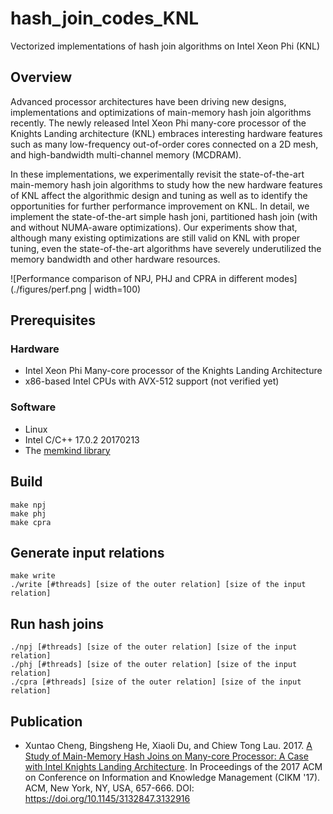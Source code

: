 # hash_join_codes_KNL
Vectorized implementations of hash join algorithms on Intel Xeon Phi (KNL)

## Overview
Advanced processor architectures have been driving new designs, implementations and optimizations of main-memory hash join algorithms recently. The newly released Intel Xeon Phi many-core processor of the Knights Landing architecture (KNL) embraces interesting hardware features such as many low-frequency out-of-order cores connected on a 2D mesh, and high-bandwidth multi-channel memory (MCDRAM). 

In these implementations, we experimentally revisit the state-of-the-art main-memory hash join algorithms to study how the new hardware features of KNL affect the algorithmic design and tuning as well as to identify the opportunities for further performance improvement on KNL. In detail, we implement the state-of-the-art simple hash joni, partitioned hash join (with and without NUMA-aware optimizations).  Our experiments show that, although many existing optimizations are still valid on KNL with proper tuning, even the state-of-the-art algorithms have severely underutilized the memory bandwidth and other hardware resources. 

![Performance comparison of NPJ, PHJ and CPRA in different modes](./figures/perf.png | width=100)

## Prerequisites

### Hardware

* Intel Xeon Phi Many-core processor of the Knights Landing Architecture 
* x86-based Intel CPUs with AVX-512 support (not verified yet)

### Software

* Linux 
* Intel C/C++ 17.0.2 20170213
* The [memkind library](https://github.com/memkind/memkind)

## Build
```
make npj
make phj
make cpra
```

## Generate input relations
```
make write
./write [#threads] [size of the outer relation] [size of the input relation] 
```

## Run hash joins
```
./npj [#threads] [size of the outer relation] [size of the input relation]
./phj [#threads] [size of the outer relation] [size of the input relation]
./cpra [#threads] [size of the outer relation] [size of the input relation]
```

## Publication

* Xuntao Cheng, Bingsheng He, Xiaoli Du, and Chiew Tong Lau. 2017. [A Study of Main-Memory Hash Joins on Many-core Processor: A Case with Intel Knights Landing Architecture](https://dl.acm.org/citation.cfm?id=3132847.3132916). In Proceedings of the 2017 ACM on Conference on Information and Knowledge Management (CIKM '17). ACM, New York, NY, USA, 657-666. DOI: https://doi.org/10.1145/3132847.3132916


